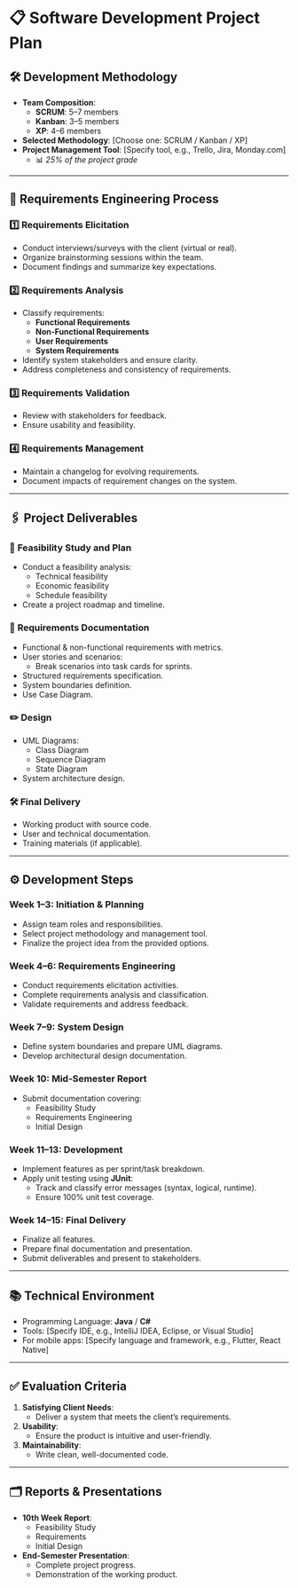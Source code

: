 # 📋 **Software Development Project Plan**

## 🛠️ **Development Methodology**
- **Team Composition**:
  - **SCRUM**: 5–7 members
  - **Kanban**: 3–5 members
  - **XP**: 4–6 members
- **Selected Methodology**: [Choose one: SCRUM / Kanban / XP]
- **Project Management Tool**: [Specify tool, e.g., Trello, Jira, Monday.com]
  - 📊 *25% of the project grade*

---

## 📜 **Requirements Engineering Process**
### 1️⃣ **Requirements Elicitation**
- Conduct interviews/surveys with the client (virtual or real).
- Organize brainstorming sessions within the team.
- Document findings and summarize key expectations.

### 2️⃣ **Requirements Analysis**
- Classify requirements:
  - **Functional Requirements**
  - **Non-Functional Requirements**
  - **User Requirements**
  - **System Requirements**
- Identify system stakeholders and ensure clarity.
- Address completeness and consistency of requirements.

### 3️⃣ **Requirements Validation**
- Review with stakeholders for feedback.
- Ensure usability and feasibility.

### 4️⃣ **Requirements Management**
- Maintain a changelog for evolving requirements.
- Document impacts of requirement changes on the system.

---

## 🖇️ **Project Deliverables**

### 📖 **Feasibility Study and Plan**
- Conduct a feasibility analysis:
  - Technical feasibility
  - Economic feasibility
  - Schedule feasibility
- Create a project roadmap and timeline.

### 🧩 **Requirements Documentation**
- Functional & non-functional requirements with metrics.
- User stories and scenarios:
  - Break scenarios into task cards for sprints.
- Structured requirements specification.
- System boundaries definition.
- Use Case Diagram.

### ✏️ **Design**
- UML Diagrams:
  - Class Diagram
  - Sequence Diagram
  - State Diagram
- System architecture design.

### 🛠️ **Final Delivery**
- Working product with source code.
- User and technical documentation.
- Training materials (if applicable).

---

## ⚙️ **Development Steps**

### Week 1–3: **Initiation & Planning**
- Assign team roles and responsibilities.
- Select project methodology and management tool.
- Finalize the project idea from the provided options.

### Week 4–6: **Requirements Engineering**
- Conduct requirements elicitation activities.
- Complete requirements analysis and classification.
- Validate requirements and address feedback.

### Week 7–9: **System Design**
- Define system boundaries and prepare UML diagrams.
- Develop architectural design documentation.

### Week 10: **Mid-Semester Report**
- Submit documentation covering:
  - Feasibility Study
  - Requirements Engineering
  - Initial Design

### Week 11–13: **Development**
- Implement features as per sprint/task breakdown.
- Apply unit testing using **JUnit**:
  - Track and classify error messages (syntax, logical, runtime).
  - Ensure 100% unit test coverage.

### Week 14–15: **Final Delivery**
- Finalize all features.
- Prepare final documentation and presentation.
- Submit deliverables and present to stakeholders.

---

## 📚 **Technical Environment**
- Programming Language: **Java** / **C#**
- Tools: [Specify IDE, e.g., IntelliJ IDEA, Eclipse, or Visual Studio]
- For mobile apps: [Specify language and framework, e.g., Flutter, React Native]

---

## ✅ **Evaluation Criteria**
1. **Satisfying Client Needs**:
   - Deliver a system that meets the client’s requirements.
2. **Usability**:
   - Ensure the product is intuitive and user-friendly.
3. **Maintainability**:
   - Write clean, well-documented code.

---

## 🗂️ **Reports & Presentations**
- **10th Week Report**: 
  - Feasibility Study
  - Requirements
  - Initial Design
- **End-Semester Presentation**:
  - Complete project progress.
  - Demonstration of the working product.
